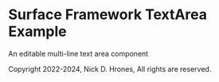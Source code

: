 # Surface Framework TextArea Example 

An editable multi-line text area component

Copyright 2022-2024, Nick D. Hrones, All rights are reserved.
